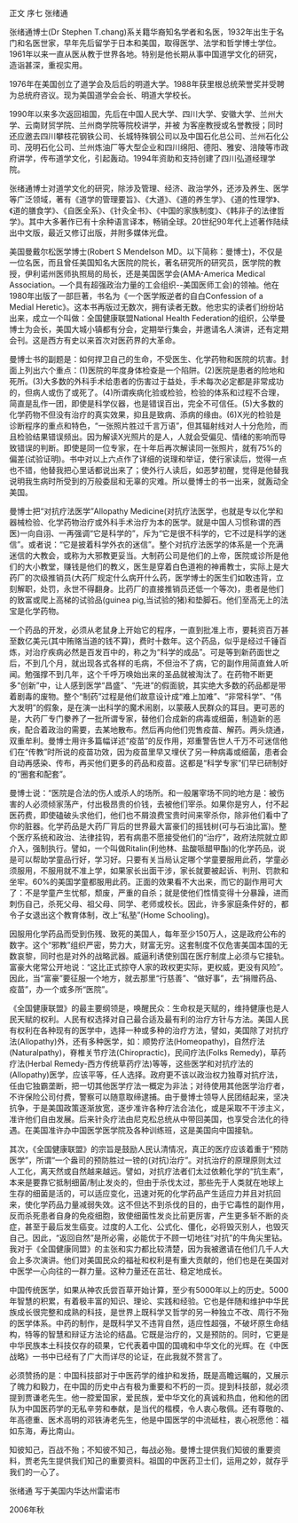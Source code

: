 正文 序七 张绪通

 张绪通博士(Dr Stephen T.chang)系关籍华裔知名学者和名医，1932年出生于名门和名医世家，早年先后留学于日本和美国，取得医学、法学和哲学博士学位。1961年以来一直从医从教于世界各地。特别是他长期从事中国道学文化的研究，造诣甚深，重视实用。

 1976年在美国创立了道学会及后后的明道大学。1988年获里根总统荣誉奖并受聘为总统府咨议。现为美国道学会会长、明道大学校长。

 1990年以来多次返回祖国，先后在中国人民大学、四川大学、安徽大学、兰州大学、云南财贸学院、兰州商学院等院校讲学，并被 为客座教授或名誉教授；同时还应邀去四川攀枝花钢铁公司、长城特殊钢公司以及中国石化总公司、兰州石化公司、茂明石化公司、兰州炼油厂等大型企业和四川绵阳、德阳、雅安、涪陵等市政府讲学，传布道学文化，引起轰动。1994年资助和支持创建了四川弘道经理学院。

 张绪通博士对道学文化的研究，除涉及管理、经济、政治学外，还涉及养生、医学等广泛领域，著有《道学的管理要旨》、《大道》、《道的养生学》、《道的性理学》、《道的膳食学》、《自医全系》、《针灸全书》、《中国的家族制度》、《韩非子的法律哲学》。其中大多著作已有十余种语言译本，畅销全球。20世纪90年代上述著作陆续出中文版，最近又修订出版，并附多媒体光盘。

 美国曼戴尔松医学博士(Robert S Mendelson MD。以下简称：曼博士)，不仅是一位名医，而且曾任美国知名大医院的院长，著名研究所的研究员，医学院的教授，伊利诺州医师执照局的局长，还是美国医学会(AMA-America Medical Association。―个具有超强政治力量的工会组织--美国医师工会)的领袖。他在1980年出版了一部巨著，书名为《一个医学叛逆者的自白Confession of a Medial Heretic》。这本书再版过无数次，拥有读者无数。他忠实的读者们纷纷站出来，成立一个叫做：全国健康联盟National Health Federation的组织，公举曼博士为会长，美国大城小镇都有分会，定期举行集会，并邀请名人演讲，还有定期会刊。这是西方有史以来首次对医药界的大革命。

 曼博士书的副题是：如何捍卫自己的生命，不受医生、化学药物和医院的坑害。封面上列出六个重点：(1)医院的年度身体检查是一个陷阱。(2)医院是患者的险地和死所。(3)大多数的外科手术给患者的伤害过于益处，手术每次必定都是非常成功的，但病人或伤了或死了。(4)所谓疾病化验或检验，检验的体系和过程不合理，简直是乱作一团，即使是科学仪器，也是错误百出，完全不可信任。(5)大多数的化学药物不但没有治疗的真实效果，抑且是致病、添病的缘由。(6)X光的检验是诊断程序的重点和特色，“一张照片胜过千言万语”，但其辐射线对人十分危险，而且检验结果错误频出。因为解读X光照片的是人，人就会受偏见、情绪的影响而导致错误的判断。即使是同一位专家，在十年后再次解读同一张照片，就有75%的偏差(试验证明)。书中对以上六点作了详细的说理和举证，使行家读后，觉得一点也不错，他替我把心里话都说出来了；使外行人读后，如恶梦初醒，觉得是他替我说明我生病时所受到的万般委屈和无辜的灾难。所以曼博士的书一出来，就轰动全美国。

 曼博士把“对抗疗法医学”Allopathy Medicine(对抗疗法医学，也就是专以化学和器械检验、化学药物治疗或外科手术治疗为本的医学。就是中国人习惯称谓的西医)一向自诩、一再强调“它是科学的”，斥为“它是很不科学的，它不过是科学的迷信”。或者说：“它是披着科学外衣的迷信”。整个对抗疗法医学的体系是一个充满迷信的大教会，或称为大邪教更妥当。大制药公司是他们的上帝，医院或诊所是他们的大小教堂，赚钱是他们的教义，医生是穿着白色道袍的神甫教士，实际上是大药厂的次级推销员(大药厂规定什么病开什么药，医学博士的医生们如敢违背，立刻解职，处罚，永世不得翻身。比药厂的直接推销员还低一个等次)，患者是他们的致富或爬上高梯的试验品(guinea pig,当试验的猪)和垫脚石。他们至高无上的法宝是化学药物。

 一个药品的开发，必须从老鼠身上开始它的程序，一直到批准上市，要耗资百万甚至数亿美元(其中贿赂当道的钱不算)，费时十数年。这个药品，似乎是经过千锤百炼，对治疗疾病必然是百发百中的，称之为“科学的成品”。可是等到新药面世之后，不到几个月，就出现各式各样的毛病，不但治不了病，它的副作用简直耸人听闻。勉强撑不到几年，这个千呼万唤始出来的圣品就被淘汰了。在药物不断更多“创新”中，让人感到医学“昌盛”、“先进”的假面貌，其实绝大多数的药品都是带着剧毒的废物。整个“制药”过程是他们故意设计成“难上加难”、“非常科学”、“伟大发明”的假象，是在演一出科学的魔术闹剧，以蒙蔽人民群众的耳目。更可恶的是，大药厂专门豢养了一批所谓专家，替他们合成新的病毒或细菌，制造新的恶疾，配合着政治的需要，去某地散布。然后再向他们兜售疫苗、解药。两头烧通，双重牟利。曼博士用许多篇幅详述“疫苗”的反作用，郑重警告世人千万不可迷信他们在“传教”时所说的疫苗功效，因为疫苗里早又埋伏了另一种病毒或细菌，患者会自动再感染、传布，再买他们更多的药品和疫苗。这都是“科学专家”们早已研制好的“圈套和配套”。

 曼博士说：“医院是合法的伤人或杀人的场所。和一般屠宰场不同的地方是：被伤害的人必须倾家荡产，付出极昂贵的价钱，去被他们宰杀。如果你是穷人，付不起医药费，即使磕破头求他们，他们也不屑浪费宝贵时间来宰杀你，除非他们看中了你的脏器。化学药品是大药厂背后的世界最大富豪们的摇钱树(可与石油比富)。整个医疗系统和政治、法律挂钩，若有病患不愿接受他们的“治疗”，政府法院就立即介入，强制执行。譬如，一个叫做Ritalin(利他林、盐酸哌醋甲酯)的化学药品，说是可以帮助学童品行好，学习好。只要有关当局认定哪个学童要服用此药，学童必须服用，不服用就不准上学，如果家长出面干涉，家长就要被起诉、判刑、罚款和坐牢。60%的美国学童都服用此药。正面的效果看不大出来，而它的副作用可大了：不是学童产生忧郁，颓废，严重的自杀；就是使他们性情变得十分暴躁，进而刺伤自己，杀死父母、祖父母、同学、老师或校长。因此，许多家庭条件好的，都令子女退出这个教育体制，改上“私塾”(Home Schooling)。

 因服用化学药品而受到伤残、致死的美国人，每年至少150万人，这是政府公布的数字。这个“邪教”组织严密，势力大，财富无穷。这套制度不仅危害美国本国的无数哀黎，同时也是对外的战略武器。威逼利诱使别国在医疗制度上必须与它接轨。富豪大佬常公开地说：“这比正式掠夺人家的政权更实际，更权威，更没有风险”。因此，当“富豪”要征服一个地方，就去那里“行慈善”、“做好事”，去“捐赠药品、疫苗”，办一个或多所“医院”。

 《全国健康联盟》的最主要纲领是，唤醒民众：生命权是天赋的，维持健康也是人民天赋的权利。人民有权选择对自己最合适及最有利的治疗方针与方法。美国人民有权利在各种现有的医学中，选择一种或多种的治疗方法，譬如，美国除了对抗疗法(Allopathy)外，还有多种医学，如：顺势疗法(Homeopathy)，自然疗法(Naturalpathy)，脊椎关节疗法(Chiropractic)，民间疗法(Folks Remedy)，草药疗法(Herbal Remedy-西方传统草药疗法)等等，这些医学和对抗疗法的(Allopathy)医学，应该平等，任人选择。政府更不该以政治权力独尊对抗疗法，任由它独霸垄断，把一切其他医学疗法一概定为非法；对待使用其他医学治疗者，不许保险公司付费，警察可以随意取缔逮捕。由于曼博士领导人民团结起来，坚决抗争，于是美国政策逐渐放宽，逐步准许各种疗法合法化，或是采取不干涉主义，准许他们自由发展。后来针灸疗法由尼克松总统从中带回美国，也享受合法化的待遇。在美国准许办中国医学医学院及各种训练班，这是美国向中国接轨。

 其次，《全国健康联盟》的宗旨是鼓励人民认清情况，真正的医疗应该着重于“预防医学”，所谓“一个盎司的预防胜过一镑的(对抗)治疗”。对抗治疗的原理原则太过人工化，离天然或自然越来越远。譬如，对抗疗法者们太过依赖化学的“抗生素”，本来是要靠它抵制细菌/制止发炎的，但由于杀伐太过，那些先于人类就在地球上生存的细菌是活的，可以适应变化，迅速对死的化学药品产生适应力并且对抗回来，使化学药品力量减弱失效。这不但达不到杀伐的目的，由于它毒性的副作用，反而杀死患者自身的免疫细胞，致使细菌性发炎比前更厉害，产生更多斩不断的炎症，甚至于最后发生癌变。过度的人工化、公式化、僵化，必将毁灭别人，也毁灭自己。因此，“返回自然”是所必需，必能优于不顾一切地往“对抗”的牛角尖里钻。我对于《全国健康同盟》的主张和实力都比较清楚，因为我被邀请在他们几千人大会上多次演讲。他们对美国民众的福祉和权利是有重大贡献的，他们也是在美国对中医学一心向往的一群力量。这种力量还在茁壮、稳定地成长。

 中国传统医学，如果从神农氏尝百草开始计算，至少有5000年以上的历史。5000年智慧的积累，有着极丰富的知识、理论、实践和经验。它也是伴随和维护中华民族成长很完整和成熟的科技，是世界上既科学又哲学的另一种独立不改、周行不殆的医学体系。中药的制作，是既科学又不违背自然，适应性超强，不破坏原生命结构，特等的智慧和辩证方法论的结晶。它既是治疗的，又是预防的。同时，它更是中华民族本土科技仅存的硕果，它代表着中国的国魂和中华文化的光辉。在《中医战略》一书中已经有了广大而详尽的论证，在此我就不赘言了。

 必须赞扬的是：中国科技部对于中医药学的维护和发扬，既是高瞻远瞩的，又展示了魄力和毅力，在中国的历史中占有极为重要和不朽的一页。提到科技部，就必须提到贾谦老先生。他一腔爱国家，爱民族，爱中华文化的真诚和热血，他和他的团队为中国医药学的无私辛劳和奉献，是当代的楷模，令人衷心敬佩。还有尊敬的、年高德重、医术高明的邓铁涛老先生，他是中国医学的中流砥柱，衷心祝愿他：福如东海，寿比南山。

 知彼知己，百战不殆；不知彼不知己，每战必殆。曼博士提供我们知彼的重要资料，贾老先生提供我们知己的重要资料。祖国的中医药卫士们，运用之妙，就存乎我们的一心了。

 张绪通 写于美国内华达州雷诺市

 2006年秋


